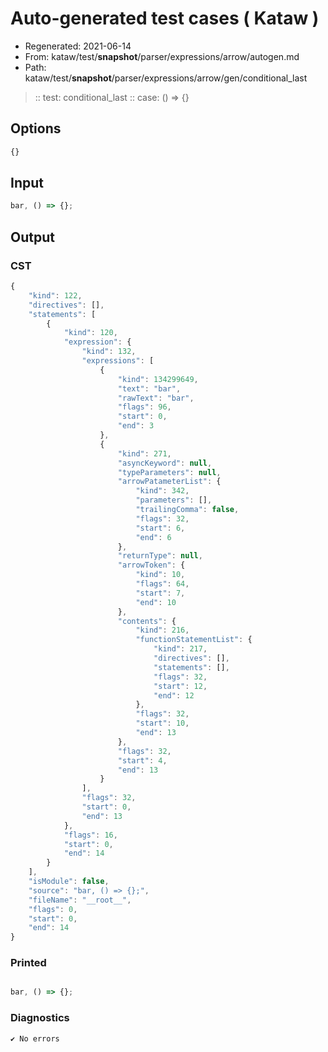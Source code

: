 # Auto-generated test cases ( Kataw )
- Regenerated: 2021-06-14
- From: kataw/test/__snapshot__/parser/expressions/arrow/autogen.md
- Path: kataw/test/__snapshot__/parser/expressions/arrow/gen/conditional_last
> :: test: conditional_last
> :: case: () => {}
## Options

`````js
{}
`````
## Input

`````js
bar, () => {};
`````
## Output

### CST

```javascript
{
    "kind": 122,
    "directives": [],
    "statements": [
        {
            "kind": 120,
            "expression": {
                "kind": 132,
                "expressions": [
                    {
                        "kind": 134299649,
                        "text": "bar",
                        "rawText": "bar",
                        "flags": 96,
                        "start": 0,
                        "end": 3
                    },
                    {
                        "kind": 271,
                        "asyncKeyword": null,
                        "typeParameters": null,
                        "arrowPatameterList": {
                            "kind": 342,
                            "parameters": [],
                            "trailingComma": false,
                            "flags": 32,
                            "start": 6,
                            "end": 6
                        },
                        "returnType": null,
                        "arrowToken": {
                            "kind": 10,
                            "flags": 64,
                            "start": 7,
                            "end": 10
                        },
                        "contents": {
                            "kind": 216,
                            "functionStatementList": {
                                "kind": 217,
                                "directives": [],
                                "statements": [],
                                "flags": 32,
                                "start": 12,
                                "end": 12
                            },
                            "flags": 32,
                            "start": 10,
                            "end": 13
                        },
                        "flags": 32,
                        "start": 4,
                        "end": 13
                    }
                ],
                "flags": 32,
                "start": 0,
                "end": 13
            },
            "flags": 16,
            "start": 0,
            "end": 14
        }
    ],
    "isModule": false,
    "source": "bar, () => {};",
    "fileName": "__root__",
    "flags": 0,
    "start": 0,
    "end": 14
}
```

### Printed

```javascript

bar, () => {};

```

### Diagnostics

```javascript
✔ No errors
```

